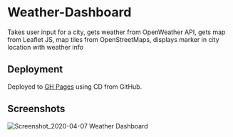 # Weather-Dashboard

Takes user input for a city, gets weather from OpenWeather API, gets map from Leaflet JS, map tiles from OpenStreetMaps, displays marker in city location with weather info

## Deployment

Deployed to [GH Pages](https://pfdzm.github.io/Weather-Dashboard/) using CD from GitHub.

## Screenshots

![Screenshot_2020-04-07 Weather Dashboard](https://user-images.githubusercontent.com/17315212/78663976-610e9680-78d3-11ea-8cba-2e3d663b3117.png)
